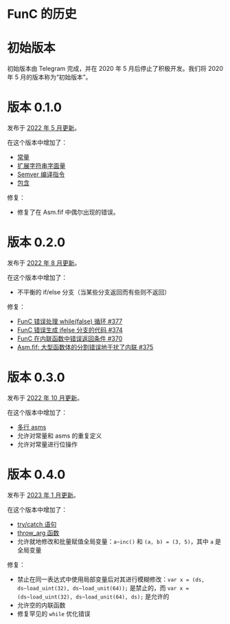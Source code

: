 # FunC 的历史

# 初始版本

初始版本由 Telegram 完成，并在 2020 年 5 月后停止了积极开发。我们将 2020 年 5 月的版本称为“初始版本”。

# 版本 0.1.0

发布于 [2022 年 5 月更新](https://github.com/ton-blockchain/ton/releases/tag/v2022.05)。

在这个版本中增加了：

- [常量](/develop/func/literals_identifiers#constants)
- [扩展字符串字面量](/develop/func/literals_identifiers#string-literals)
- [Semver 编译指令](/develop/func/compiler_directives#pragma-version)
- [包含](/develop/func/compiler_directives#pragma-version)

修复：

- 修复了在 Asm.fif 中偶尔出现的错误。

# 版本 0.2.0

发布于 [2022 年 8 月更新](https://github.com/ton-blockchain/ton/releases/tag/v2022.08)。

在这个版本中增加了：

- 不平衡的 if/else 分支（当某些分支返回而有些则不返回）

修复：

- [FunC 错误处理 while(false) 循环 #377](https://github.com/ton-blockchain/ton/issues/377)
- [FunC 错误生成 ifelse 分支的代码 #374](https://github.com/ton-blockchain/ton/issues/374)
- [FunC 在内联函数中错误返回条件 #370](https://github.com/ton-blockchain/ton/issues/370)
- [Asm.fif: 大型函数体的分割错误地干扰了内联 #375](https://github.com/ton-blockchain/ton/issues/375)

# 版本 0.3.0

发布于 [2022 年 10 月更新](https://github.com/ton-blockchain/ton/releases/tag/v2022.10)。

在这个版本中增加了：

- [多行 asms](/develop/func/functions#multiline-asms)
- 允许对常量和 asms 的重复定义
- 允许对常量进行位操作

# 版本 0.4.0

发布于 [2023 年 1 月更新](https://github.com/ton-blockchain/ton/releases/tag/v2023.01)。

在这个版本中增加了：

- [try/catch 语句](/develop/func/statements#try-catch-statements)
- [throw_arg 函数](/develop/func/builtins#throwing-exceptions)
- 允许就地修改和批量赋值全局变量：`a~inc()` 和 `(a, b) = (3, 5)`，其中 `a` 是全局变量

修复：

- 禁止在同一表达式中使用局部变量后对其进行模糊修改：`var x = (ds, ds~load_uint(32), ds~load_unit(64));` 是禁止的，而 `var x = (ds~load_uint(32), ds~load_unit(64), ds);` 是允许的
- 允许空的内联函数
- 修复罕见的 `while` 优化错误
